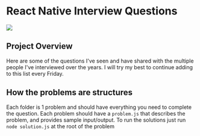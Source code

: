 # React Native Interview Questions

![](screenshot.png)

## Project Overview

Here are some of the questions I've seen and have shared with the multiple people I've interviewed over the years. I will try my best to continue adding to this list every Friday. 

## How the problems are structures

Each folder is 1 problem and should have everything you need to complete the question. Each problem should have a `problem.js` that describes the problem, and provides sample input/output. To run the solutions just run `node solution.js` at the root of the problem